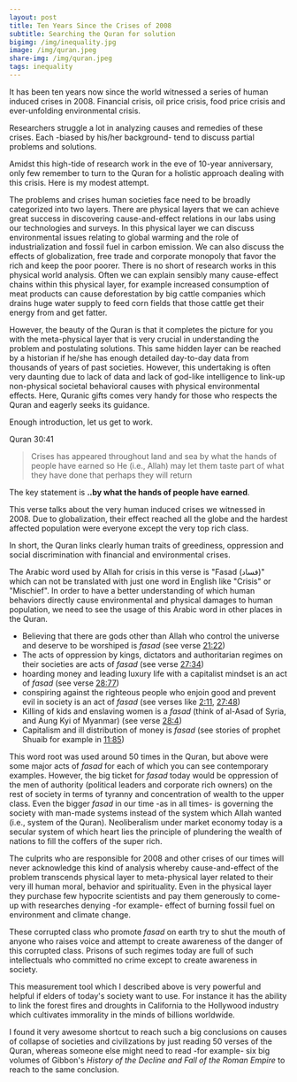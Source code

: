 ```yaml
---
layout: post
title: Ten Years Since the Crises of 2008
subtitle: Searching the Quran for solution
bigimg: /img/inequality.jpg
image: /img/quran.jpeg
share-img: /img/quran.jpeg
tags: inequality
---
```


It has been ten years now since the world witnessed a series of human induced crises in 2008. Financial crisis, oil price crisis, food price crisis and ever-unfolding environmental crisis. 

Researchers struggle a lot in analyzing causes and remedies of these crises. Each -biased by his/her background- tend to discuss partial problems and solutions. 

Amidst this high-tide of research work in the eve of 10-year anniversary, only few remember to turn to the Quran for a holistic approach dealing with this crisis. Here is my modest attempt. 

The problems and crises human societies face need to be broadly categorized into two layers. There are physical layers that we can achieve great success in discovering cause-and-effect relations in our labs using our technologies and surveys. In this physical layer we can discuss environmental issues relating to global warming and the role of industrialization and fossil fuel in carbon emission. We can also discuss the effects of globalization, free trade and corporate monopoly that favor the rich and keep the poor poorer. There is no short of research works in this physical world analysis. Often we can explain sensibly many cause-effect chains within this physical layer, for example increased consumption of meat products can cause deforestation by big cattle companies which drains huge water supply to feed corn fields that those cattle get their energy from and get fatter. 

However, the beauty of the Quran is that it completes the picture for you with the meta-physical layer that is very crucial in understanding the problem and postulating solutions. This same hidden layer can be reached by a historian if he/she has enough detailed day-to-day data from thousands of years of past societies. However, this undertaking is often very daunting due to lack of data and lack of god-like intelligence to link-up non-physical societal behavioral causes with physical environmental effects. Here, Quranic gifts comes very handy for those who respects the Quran and eagerly seeks its guidance. 

Enough introduction, let us get to work. 

Quran 30:41

> Crises has appeared throughout land and sea by what the hands of people have earned so He (i.e., Allah) may let them taste part of what they have done that perhaps they will return

The key statement is **..by what the hands of people have earned**.

This verse talks about the very human induced crises we witnessed in 2008. Due to globalization, their effect reached all the globe and the hardest affected population were everyone except the very top rich class. 

In short, the Quran links clearly human traits of greediness, oppression and social discrimination with financial and environmental crises. 

The Arabic word used by Allah for crisis in this verse is "Fasad (فساد)" which can not be translated with just one word in English like "Crisis" or "Mischief". In order to have a better understanding of which human behaviors directly cause environmental and physical damages to human population, we need to see the usage of this Arabic word in other places in the Quran. 

* Believing that there are gods other than Allah who control the universe and deserve to be worshiped is *fasad* (see verse [21:22](https://quran.com/21/22))
* The acts of oppression by kings, dictators and authoritarian regimes on their societies are acts of *fasad* (see verse [27:34](https://quran.com/27/34))
* hoarding money and leading luxury life with a capitalist mindset is an act of *fasad* (see verse [28:77](https://quran.com/28/77))
* conspiring against the righteous people who enjoin good and prevent evil in society is an act of *fasad* (see verses like [2:11](https://quran.com/2/11), [27:48](https://quran.com/27/48))
* Killing of kids and enslaving women is a *fasad* (think of al-Asad of Syria, and Aung Kyi of Myanmar) (see verse [28:4](https://quran.com/28/4))
* Capitalism and ill distribution of money is *fasad* (see stories of prophet Shuaib for example in [11:85](https://quran.com/11/85)) 

This word root was used around 50 times in the Quran, but above were some major acts of *fasad* for each of which you can see contemporary examples. However, the big ticket for *fasad* today would be oppression of the men of authority (political leaders and corporate rich owners) on the rest of society in terms of tyranny and concentration of wealth to the upper class. Even the bigger *fasad* in our time -as in all times- is governing the society with man-made systems instead of the system which Allah wanted (i.e., system of the Quran). Neoliberalism under market economy today is a secular system of which heart lies the principle of plundering the wealth of nations to fill the coffers of the super rich.  

The culprits who are responsible for 2008 and other crises of our times will never acknowledge this kind of analysis whereby cause-and-effect of the problem transcends physical layer to meta-physical layer related to their very ill human moral, behavior and spirituality. Even in the physical layer they purchase few hypocrite scientists and pay them generously to come-up with researches denying -for example- effect of burning fossil fuel on environment and climate change. 

These corrupted class who promote *fasad* on earth try to shut the mouth of anyone who raises voice and attempt to create awareness of the danger of this corrupted class. Prisons of such regimes today are full of such intellectuals who committed no crime except to create awareness in society. 

This measurement tool which I described above is very powerful and helpful if elders of today's society want to use. For instance it has the ability to link the forest fires and droughts in California to the Hollywood industry which cultivates immorality in the minds of billions worldwide. 

I found it very awesome shortcut to reach such a big conclusions on causes of collapse of societies and civilizations by just reading 50 verses of the Quran, whereas someone else might need to read -for example- six big volumes of Gibbon's *History of the Decline and Fall of the Roman Empire* to reach to the same conclusion. 
